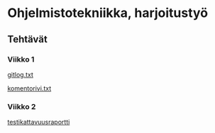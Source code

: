 # Ohjelmistotekniikka, harjoitustyö
## Tehtävät
### Viikko 1
[gitlog.txt](https://github.com/emlyy/ot-harjoitustyo/blob/master/laskarit/viikko1/gitlog.txt)

[komentorivi.txt](https://github.com/emlyy/ot-harjoitustyo/blob/master/laskarit/viikko1/komentorivi.txt)

### Viikko 2
[testikattavuusraportti](https://github.com/emlyy/ot-harjoitustyo/blob/master/laskarit/viikko2/Screenshot%20from%202022-11-14%2010-50-41.png)
